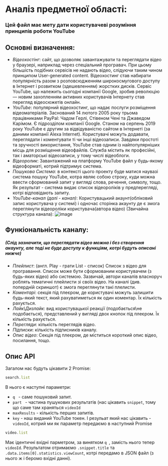 # Аналіз предметної області:
### Цей файл має мету дати користувачеві розуміння принципів роботи YouTube
## Основні визначення:
  * _Відеохостінг_:  сайт, що дозволяє завантажувати та переглядати відео у браузері, наприклад через спеціальний програвач. При цьому більшість подібних сервісів не надають відео, слідуючи таким чином принципом User-generated content. 
  Відеохостинг став набирати популярність разом з розповсюдженням широкосмугового доступу в Інтернет і розвитком (здешевленням) жорстких дисків. Сервіс YouTube, що належить сьогодні компанії Google, зробив революцію — новим захопленням активних користувачів Інтернету став перегляд відеосюжетів онлайн.
  * _YouTube_: популярний відеохостинг, що надає послуги розміщення відеоматеріалів. Заснований 14 лютого 2005 року трьома працівниками PayPal: Чадом Герлі, Стівеном Чені та Джаведом Карімом. Є підрозділом компанії Google. Станом на серпень 2019 року YouTube є другим за відвідуваністю сайтом в Інтернеті (за даними компанії Alexa Internet). Користувачі можуть додавати, переглядати і коментувати ті чи інші відеозаписи. Завдяки простоті та зручності використання, YouTube став одним із найпопулярніших місць для розміщення відеофайлів. Служба містить як професійні, так і аматорські відеозаписи, у тому числі відеоблоги.
  * _Відеоролик_: Завантажений на платформу YouTube файл у будь-якому відеоформаті, котрий підтримує система.
  * _Пошукова Система_: в контексті цього проекту буде матися наувазі система пошуку YouTube, котра являє собою строку, куди можна ввести сформований запит у вигляді слова, речення, символу, тощо. Як результат - система видає список відеороліків у предперегляді, котрі відповідають запиту.
  * _YouTube-канал (далі - канал)_: Користувацький акаунт(обліковий запис користувача у системі) і одночас сторінка акаунту де є змога переглянути відеороліки користувача(автора відео)
    (Звичайна структура канала):
    ![image](https://user-images.githubusercontent.com/60894423/118081088-5ae6c580-b3c3-11eb-9a86-0d2e2e26094c.png)
## Функіональність каналу:
##### (Слід зазначити, що переглядати відео можна і без створення акаунту, але тоді не буде доступу к функціям, котрі будуть описані нижче)
 * _Плейлист_: (англ. Play - грати List - список) Список з відео для програвання. Список може бути сформованим користувачем (з будь-яких відео) або системою. Зазвичай, автори каналів власноруч роблять тематичні плейлисти зі своїх відео. На каналі (див. попердній скриншот) є змога переглянути такі плелисти.
 * _Коментарі_: секція під плеєром, де користувачі можуть залишити будь-який текст, який рахуватиметься як один коментар. Їх кількість рахується.
 * _Лайк\Дизлайк_: вид користувацької реакції (подобається\не подобається), представлений у вигляді двох кнопок під плеєром. Їх кількість рахується.
 * _Перегляди_: кількість переглядів відео.
 * _Підписки_: кількість підписників каналу.
 * _Опис відео_: Секція під плеєром, де міститься короткий опис відео, посилання, тощо.
 
## Опис API
Загалом нас будуть цікавити 2 Promise:
```javascript
search.list
```
В нього є наступні параметри:
* ```q ``` - саме пошуковий запит.
* ```part ``` - частина пушукових результатів (нас цікавить ```snippet```, тому що саме там храняться ```videoId```
* ```maxResults``` - кількість перших запитів.
*  ```key``` - наш виданий YouTube токен.
І резульат який нас цікавить - ```videoId```, котрий ми як параметр передаємо в наступний Promise
```javascript
video.list
```
Має ідентичні вхідні парметром, за винятком ```q ```, замість нього тепер ```videoId```. Результатом отримаємо ```.snippet.title``` та ```.data.items[0].statistics.viewCount```, котрі передамо в JSON файл (з нього ж і беромо вхідні данні).
